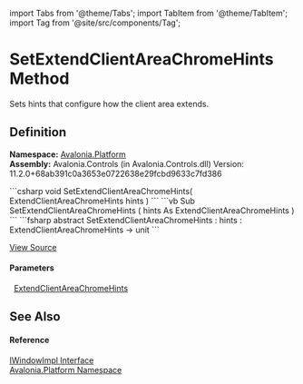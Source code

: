import Tabs from '@theme/Tabs'; 
import TabItem from '@theme/TabItem'; 
import Tag from '@site/src/components/Tag'; 

# SetExtendClientAreaChromeHints Method


Sets hints that configure how the client area extends.



## Definition
**Namespace:** <a href="N_Avalonia_Platform">Avalonia.Platform</a>  
**Assembly:** Avalonia.Controls (in Avalonia.Controls.dll) Version: 11.2.0+68ab391c0a3653e0722638e29fcbd9633c7fd386

<Tabs groupId="api-code-preview">
<TabItem value="csharp" label="C#">
```csharp
void SetExtendClientAreaChromeHints(
	ExtendClientAreaChromeHints hints
)
```
</TabItem>
<TabItem value="vb" label="VB">
```vb
Sub SetExtendClientAreaChromeHints ( 
	hints As ExtendClientAreaChromeHints
)
```
</TabItem>
<TabItem value="fsharp" label="F#">
```fsharp
abstract SetExtendClientAreaChromeHints : 
        hints : ExtendClientAreaChromeHints -> unit 
```
</TabItem>
</Tabs>



<a href="https://github.com/AvaloniaUI/Avalonia/tree/master/srcAvalonia.Controls/Platform/IWindowImpl.cs" title="View the source code">View Source</a>



#### Parameters
<dl><dt>  <a href="T_Avalonia_Platform_ExtendClientAreaChromeHints">ExtendClientAreaChromeHints</a></dt><dd /></dl>

## See Also


#### Reference
<a href="T_Avalonia_Platform_IWindowImpl">IWindowImpl Interface</a>  
<a href="N_Avalonia_Platform">Avalonia.Platform Namespace</a>  
